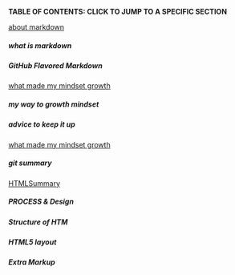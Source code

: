 
**TABLE OF CONTENTS: CLICK TO JUMP TO A SPECIFIC SECTION**

[about markdown](https://ibrahimabuawad.github.io/reading-notes/MarkDown_Inf)


##### what is markdown
##### GitHub Flavored Markdown

[what made my mindset growth](https://ibrahimabuawad.github.io/reading-notes/myway)

##### my way to growth mindset 
##### advice to keep it up

[what made my mindset growth](https://ibrahimabuawad.github.io/reading-notes/GitSummary)
 
 ##### git summary 

 [HTMLSummary](https://ibrahimabuawad.github.io/reading-notes/HTMLSummary)
 
 ##### PROCESS & Design
 ##### Structure of HTM
 ##### HTML5 layout
 ##### Extra Markup





